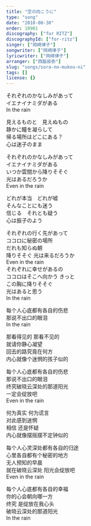 ```yaml
---
title: "空の向こうに"
type: "song"
date: "2010-08-30"
order: 10901
discography: ["for RITZ"]
discographyId: ["for-ritz"]
singer: ["岡崎律子"]
songwriter: ["岡崎律子"]
lyricwriter: ["岡崎律子"]
arranger: ["西脇辰弥"]
slug: "songs/sora-no-mukou-ni"
tags: []
license: {}
---
```


それぞれのかなしみがあって  
イエナイナミダがある  
In the rain   
  
見えるものと　見えぬもの  
静かに瞳を凝らして  
帰る場所はどこにある？  
心は迷子のまま   
  
それぞれのかなしみがあって  
イエナイナミダがある  
いつか雲間から降りそそぐ  
光はあるだろうか  
Even in the rain   
  
どれが本当　どれが嘘  
そんなことにも迷う  
信じる　それとも疑う  
心は振子のよう   
  
それぞれの行く先があって  
ココロに秘密の場所  
だれも知らぬ朝　  
降りそそぐ 光は来るだろうか  
Even in the rain  
それぞれに幸せがあるの  
ココロはそこへ向かう きっと　  
この胸に降りそそぐ  
光はあると思う  
In the rain  
  
每个人心底都有各自的伤悲  
那说不出口的眼泪  
In the rain   
  
那看得见的 那看不见的  
就请你静心凝望  
回去的路究竟在何方  
内心就像个迷惘的孩子似的   
  
每个人心底都有各自的伤悲  
那说不出口的眼泪  
终究破晓云深处的那道阳光  
一定会绽放吧  
Even in the rain   
  
何为真实 何为谎言  
对此感到迷惘  
相信 还是怀疑  
内心就像摆摇摆不定钟似的   
  
每个人心灵深处都有各自的归途  
心里各自都有个秘密的地方  
无人预知的早晨  
就在破晓云深处 阳光会绽放吧  
Even in the rain   
  
每个人心底都有各自的幸福  
你的心会朝向哪一方  
终究 是绽放在我心头  
破晓云深处的那道阳光  
In the rain
